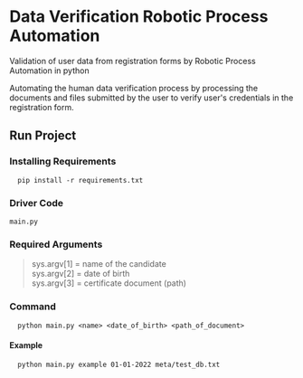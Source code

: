 # Data Verification Robotic Process Automation
Validation of user data from registration forms by Robotic Process Automation in python  
  
Automating the human data verification process by processing the documents and files submitted by the user to verify user's credentials in the registration form.
  
## Run Project 
  
  
### Installing Requirements  
  
      pip install -r requirements.txt   
        
### Driver Code  
`main.py`
  
    
### Required Arguments

> sys.argv[1] = name of the candidate  
> sys.argv[2] = date of birth  
> sys.argv[3] = certificate document (path)  

### Command  
  
      python main.py <name> <date_of_birth> <path_of_document>
        
#### Example  
  
      python main.py example 01-01-2022 meta/test_db.txt
